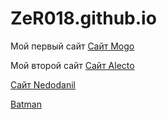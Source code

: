 # ZeR018.github.io
Мой первый сайт
[Сайт Mogo](https://zer018.github.io/mogo "Моя первая верстка")

Мой второй сайт
[Сайт Alecto](https://zer018.github.io/alecto/ "Первая верстка, полностью сделанная мной")

[Сайт Nedodanil](https://zer018.github.io/nedodanil/src/ "Сайт недоданила")

[Batman](https://ZeR018.github.io/Batman/Batman/ )
